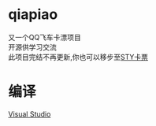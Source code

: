 # qiapiao
又一个QQ飞车卡漂项目\
开源供学习交流\
此项目完结不再更新,你也可以移步至[STY卡票](https://github.com/stygame/kapiao)
# 编译
[Visual Studio](visualstudio.microsoft.com)
